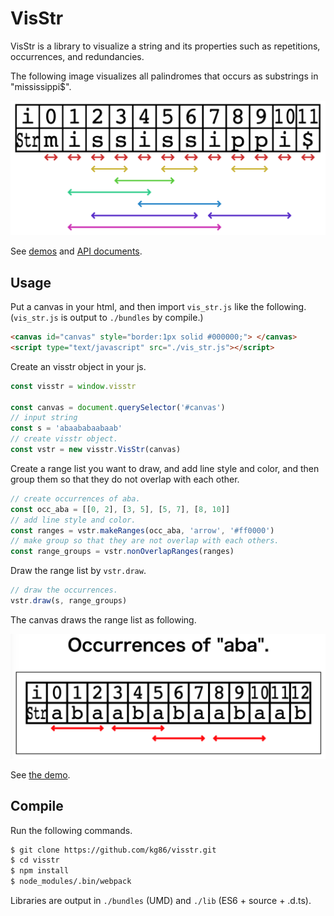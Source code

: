 # VisStr

VisStr is a library to visualize a string and its properties such as repetitions, occurrences, and redundancies.

The following image visualizes all palindromes that occurs as substrings in "mississippi$".

![](others/palindromes.png)

See [demos](https://kg86.github.io/visstr/dist/vis_str_demo.html) and [API documents](https://kg86.github.io/visstr/docs/index.html).

## Usage

Put a canvas in your html, and then import `vis_str.js` like the following.
(`vis_str.js` is output to `./bundles` by compile.)
```html
<canvas id="canvas" style="border:1px solid #000000;"> </canvas>
<script type="text/javascript" src="./vis_str.js"></script>
```

Create an visstr object in your js.
```js
const visstr = window.visstr

const canvas = document.querySelector('#canvas')
// input string
const s = 'abaababaabaab'
// create visstr object.
const vstr = new visstr.VisStr(canvas)
```

Create a range list you want to draw, and add line style and color, and then group them so that they do not overlap with each other.
```js
// create occurrences of aba.
const occ_aba = [[0, 2], [3, 5], [5, 7], [8, 10]]
// add line style and color.
const ranges = vstr.makeRanges(occ_aba, 'arrow', '#ff0000')
// make group so that they are not overlap with each others.
const range_groups = vstr.nonOverlapRanges(ranges)
```

Draw the range list by `vstr.draw`.
```js
// draw the occurrences.
vstr.draw(s, range_groups)
```

The canvas draws the range list as following.

![](others/occ_aba.png)

See [the demo](https://kg86.github.io/visstr/dist/vis_str_demo_occ.html).

## Compile

Run the following commands.

```bash
$ git clone https://github.com/kg86/visstr.git
$ cd visstr
$ npm install
$ node_modules/.bin/webpack
```
Libraries are output in `./bundles` (UMD) and `./lib` (ES6 + source + .d.ts).
